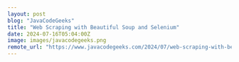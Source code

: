 ```yaml
---
layout: post
blog: "JavaCodeGeeks"
title: "Web Scraping with Beautiful Soup and Selenium"
date: 2024-07-16T05:04:00Z
image: images/javacodegeeks.png
remote_url: "https://www.javacodegeeks.com/2024/07/web-scraping-with-beautiful-soup-and-selenium.html"
---
```

